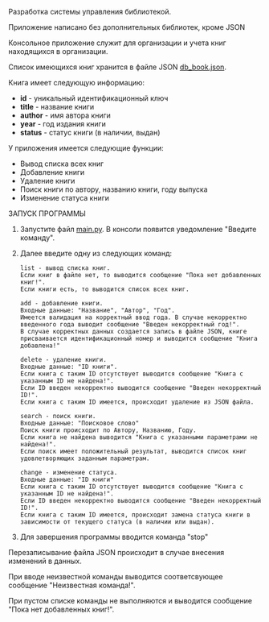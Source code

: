 Разработка системы управления библиотекой.

Приложение написано без дополнительных библиотек, кроме JSON

Консольное приложение служит для организации и учета книг находящихся в организации.

Список имеющихся книг хранится в файле JSON [db_book.json](db_book.json).

Книга имеет следующую информацию:
* **id** - уникальный идентификационный ключ
* **title** - название книги
* **author** - имя автора книги
* **year** - год издания книги
* **status** - статус книги (в наличии, выдан)

У приложения имеется следующие функции:
* Вывод списка всех книг
* Добавление книги
* Удаление книги
* Поиск книги по автору, названию книги, году выпуска
* Изменение статуса книги

ЗАПУСК ПРОГРАММЫ
1. Запустите файл [main.py](main.py). В консоли появится уведомление "Введите команду".
2. Далее введите одну из следующих команд:

       list - вывод списка книг. 
       Если книг в файле нет, то выводится сообщение "Пока нет добавленных книг!". 
       Если книги есть, то выводится список всех книг.

       add - добавление книги. 
       Входные данные: "Название", "Автор", "Год". 
       Имеется валидация на корректный ввод года. В случае некорректно введенного года выводит сообщение "Введен некорректный год!". 
       В случае корректных данных создается запись в файле JSON, книге присваивается идентификационный номер и выводится сообщение "Книга добавлена!"

       delete - удаление книги.
       Входные данные: "ID книги". 
       Если книга с таким ID отсутствует выводится сообщение "Книга c указанным ID не найдена!". 
       Если ID введен некорректно выводится сообщение "Введен некорректный ID!". 
       Если книга с таким ID имеется, происходит удаление из JSON файла.

       search - поиск книги.
       Входные данные: "Поисковое слово"
       Поиск книги происходит по Автору, Названию, Году. 
       Если книга не найдена выводится "Книга с указанными параметрами не найдена!". 
       Если поиск имеет положительный результат, выводится список книг удовлетворяющих заданным параметрам.

       change - изменение статуса.
       Входные данные: "ID книги"
       Если книга с таким ID отсутствует выводится сообщение "Книга c указанным ID не найдена!".
       Если ID введен некорректно выводится сообщение "Введен некорректный ID!".
       Если книга с таким ID имеется, происходит замена статуса книги в зависимости от текущего статуса (в наличии или выдан).

3. Для завершения программы вводится команда "stop"

Перезаписывание файла JSON происходит в случае внесения изменений в данных.

При вводе неизвестной команды выводится соответсвующее сообщение "Неизвестная команда!".

При пустом списке команды не выполняются и выводится сообщение "Пока нет добавленных книг!".



